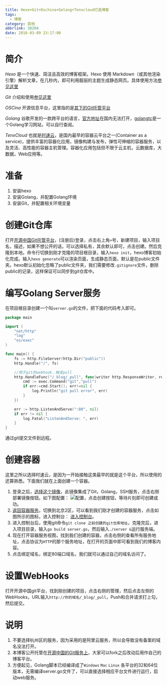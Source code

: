 ```yaml
---
title: Hexo+Git+Oschina+Golang+Tenxcloud打造博客
tags:
  - 博客
category: 其他
abbrlink: 38204
date: 2016-03-09 23:17:00
---
```


# 简介
*Hexo* 是一个快速、简洁且高效的博客框架。Hexo 使用 Markdown（或其他渲染引擎）解析文章，在几秒内，即可利用靓丽的主题生成静态网页。具体使用方法[参见这里](https://hexo.io/zh-cn/docs/)

*Git* 介绍和使用[参见这里](http://gitref.org/zh/index.html)

*OSCina* 开源信息平台，这里指的是[其下的Git托管平台](http://git.oschina.net/)

*Golang* 谷歌开发的一款跨平台的语言，[官方地址](golang.org)在国内无法打开，[golangtc](http://golangtc.com/)是一个Golang学习网站，可以自行查阅。

*TenxCloud* 也就是[时速云](https://www.tenxcloud.com/)，是国内最早的容器云平台之一(Container as a service)，提供丰富的容器化应用，镜像构建与发布，弹性可伸缩的容器服务，以及灵活、高性能的容器主机管理。容器化应用包括但不限于云主机，云数据库，大数据，Web应用等。

# 准备
1. 安装hexo
2. 安装Golang，并配置Golang环境
3. 安装Git，并配置相关环境变量

# 创建Git仓库

打开[开源中国Git托管平台](http://git.oschina.net/)，(注册后)登录，点击右上角`+`号，新建项目，输入项目名，描述，如果不想公开的话，可以选择私有，其余默认即可，点击创建。然后克隆到本地。命令行切换到刚才克隆的项目根目录，输入`hexo init`，hexo博客初始化完成。输入`hexo generate`可以渲染页面，生成静态页面，默认是在public文件夹。hexo默认初始化忽略了public文件夹，我们需要修改`.gitignore`文件，删除public的记录，这样保证可以同步到git仓库中。

# 编写Golang Server服务

在项目根目录创建一个叫`server.go`的文件，把下面的代码考入即可。

```go
package main

import (
	"net/http"
	"log"
	"os/exec"
)

func main() {
	fs := http.FileServer(http.Dir("public"))
	http.Handle("/", fs)

	//用于git的webhook，触发pull
	http.HandleFunc("/_blog/_pull", func(writer http.ResponseWriter, request *http.Request) {
		cmd := exec.Command("git","pull")
		if err:=cmd.Start(); err!=nil {
			log.Println("git pull error", err)
		}
	})

	err := http.ListenAndServe(":80", nil)
	if err != nil {
		log.Fatal("ListenAndServe: ", err)
	}
}
```
通过git提交文件到远程。


# 创建容器
这里之所以选择时速云，是因为一开始接触这类最早的就是这个平台，所以使用的还算熟悉。下面我们就在上面创建一个容器。
1. 登录之后，[选择这个镜像](https://hub.tenxcloud.com/repos/sdvdxl/golang)，此镜像集成了Git，Golang，SSH服务，点击右侧部署镜像按钮。如下图配置：
![配置](https://public-links.todu.top/images/other/2016-03-09_2351.png)，点击创建按钮，等待片刻即可创建成功。
2. [返回容器服务](https://console.tenxcloud.com/containers?0)，切换到北京2区，可以看到我们刚才创建的容器服务，点击如图所示的图标，进入控制台：
[进入控制台](https://public-links.todu.top/images/other/2016-03-09_2355.png)。
3. 进入控制台后，使用git命令`git clone 之前创建的git仓库地址`，克隆完后，进入项目目录，输入`go build server.go`，然后输入`./server &`运行服务端。
4. 现在打开容器服务视图，找到我们创建的容器，点击右侧的查看所有服务地址，点击协议为`HTTP`的那个服务地址，在打开的页面中即可看到我们的博客内容。
5. 点击绑定域名，绑定80端口域名，我们就可以通过自己的域名访问了。

# 设置WebHooks
打开开源中国git平台，找到刚创建的项目，点击右侧的管理，然后点击左侧的WebHooks，URL输入`http://你的域名/_blog/_pull`，Push和合并请求打上勾，然后提交。

# 说明
1. 不要选择杭州区的服务，因为采用的是阿里云服务，所以会导致没有备案的域名没法打开。
2. 本博客公开托管在[开源中国的Git服务上](http://git.oschina.net/sdvdxl/blog)，大家可以fork之后改动后用作自己的博客平台。
3. 方便起见，Golang脚本已经编译成了`Windows` `Mac` `Linux` 各平台的32和64位版本，无需编译server.go文件了，可以直接选择相应平台文件进行运行，启动web服务。
